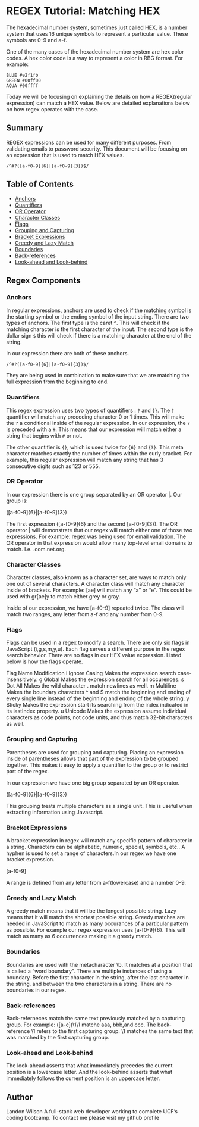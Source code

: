 # REGEX Tutorial: Matching HEX
The hexadecimal number system, sometimes just called HEX, is a number system that uses 16 unique symbols to represent a particular value. These symbols are 0-9 and a-f.
 
One of the many cases of the hexadecimal number system are hex color codes. A hex color code is a way to represent a color in RBG format. For example: 

```
BLUE #e2f1fb
GREEN #00ff00
AQUA #00ffff
```
 
Today we will be focusing on explaining the details on how a REGEX(regular expression) can match a HEX value. Below are detailed explanations below on how regex operates with the case.
 
## Summary
 
REGEX expressions can be used for many different purposes. From validating emails to password security. This document will be focusing on an expression that is used to match HEX values.
 
```/^#?([a-f0-9]{6}|[a-f0-9]{3})$/```
 
## Table of Contents
 
- [Anchors](#anchors)
- [Quantifiers](#quantifiers)
- [OR Operator](#or-operator)
- [Character Classes](#character-classes)
- [Flags](#flags)
- [Grouping and Capturing](#grouping-and-capturing)
- [Bracket Expressions](#bracket-expressions)
- [Greedy and Lazy Match](#greedy-and-lazy-match)
- [Boundaries](#boundaries)
- [Back-references](#back-references)
- [Look-ahead and Look-behind](#look-ahead-and-look-behind)
 
## Regex Components
 
### Anchors
 
In regular expressions, anchors are used to check if the matching symbol is the starting symbol or the ending symbol of the input string. There are two types of anchors. The first type is the caret ```^```. This will check if the matching character is the first character of the input. The second type is the dollar sign ```$``` this will check if there is a matching character at the end of the string.
 
In our expression there are both of these anchors.
 
```/^#?([a-f0-9]{6}|[a-f0-9]{3})$/```
 
They are being used in combination to make sure that we are matching the full expression from the beginning to end. 
 
### Quantifiers
 
This regex expression uses two types of quantifiers : ```?``` and ```{}```.
The ```?``` quantifier will match any preceding character 0 or 1 times. This will make the ```?``` a conditional inside of the regular expression. In our expression, the ```?``` is preceded with a ```#```. This means that our expression will match either a string that begins with ```#``` or not.
 
The other quantifier is ```{}```, which is used twice for ```{6}``` and ```{3}```. This meta character matches exactly the number of times within the curly bracket. For example, this regular expression will match any string that has 3 consecutive digits such as 123 or 555.
 
### OR Operator
 
In our expression there is one group separated by an OR operator |. Our group is: 
 
([a-f0-9]{6}|[a-f0-9]{3})
 
The first expression ([a-f0-9]{6} and the second [a-f0-9]{3}). The OR operator | will demonstrate that our regex will match either one of those two expressions. For example: regex was being used for email validation. The OR operator in that expression would allow many top-level email domains to match. I.e. .com.net.org.
 
### Character Classes
 
Character classes, also known as a character set, are ways to match only one out of several characters. A character class will match any character inside of brackets. For example: [ae] will match any “a” or “e”. This could be used with gr[ae]y to match either grey or gray. 
 
Inside of our expression, we have [a-f0-9] repeated twice. The class will match two ranges, any letter from a-f and any number from 0-9. 
 
### Flags
 
Flags can be used in a regex to modify a search. There are only six flags in JavaScript (i,g,s,m,y,u). Each flag serves a different purpose in the regex search behavior. There are no flags in our HEX value expression.
Listed below is how the flags operate. 
 
Flag
Name
Modification
i
Ignore Casing
Makes the expression search case-insensitively.
g
Global
Makes the expression search for all occurences.
s
Dot All
Makes the wild character . match newlines as well.
m
Multiline
Makes the boundary characters ^ and $ match the beginning and ending of every single line instead of the beginning and ending of the whole string.
y
Sticky
Makes the expression start its searching from the index indicated in its lastIndex property.
u
Unicode
Makes the expression assume individual characters as code points, not code units, and thus match 32-bit characters as well.

 
 
 
### Grouping and Capturing
 
Parentheses are used for grouping and capturing. Placing an expression inside of parentheses allows that part of the expression to be grouped together. This makes it easy to apply a quantifier to the group or to restrict part of the regex.
 
In our expression we have one big group separated by an OR operator. 
 
([a-f0-9]{6}|[a-f0-9]{3})
 
 
This grouping treats multiple characters as a single unit. This is useful when extracting information using Javascript. 
 
### Bracket Expressions
 
A bracket expression in regex will match any specific pattern of character in a string. Characters can be alphabetic, numeric, special, symbols, etc.. A hyphen is used to set a range of characters.In our regex we have one bracket expression. 
 
[a-f0-9]
 
A range is defined from any letter from a-f(lowercase) and a number 0-9. 
 
### Greedy and Lazy Match
 
A greedy match means that it will be the longest possible string. Lazy means that it will match the shortest possible string. Greedy matches are needed in JavaScript to match as many occurances of a particular pattern as possible. For example our regex expression uses [a-f0-9]{6}. This will match as many as 6 occurrences making it a greedy match.
 
### Boundaries
 
Boundaries are used with the metacharacter \b. It matches at a position that is called a “word boundary”. There are multiple instances of using a boundary. Before the first character in the string, after the last character in the string, and between the two characters in a string. There are no boundaries in our regex.
 
### Back-references
 
Back-referneces match the same text previously matched by a capturing group. For example: ([a-c])\1\1 matche aaa, bbb,and ccc. The back-reference \1 refers to the first capturing group. \1 matches the same text that was matched by the first capturing group. 
 
### Look-ahead and Look-behind
 
The look-ahead asserts that what immediately precedes the current position is a lowercase letter. And the look-behind asserts that what immediately follows the current position is an uppercase letter.
 
 
## Author
 
Landon Wilson
A full-stack web developer working to complete UCF’s coding bootcamp. To contact me please visit my github profile 
 
